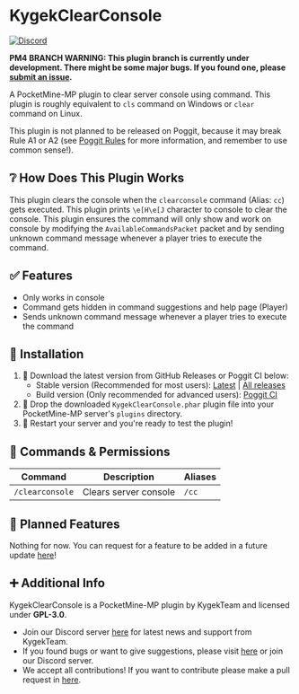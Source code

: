 # KygekClearConsole

[![Discord](https://img.shields.io/discord/735439472992321587.svg?label=&logo=discord&logoColor=ffffff&color=7389D8&labelColor=6A7EC2)](https://discord.gg/CXtqUZv)

**PM4 BRANCH WARNING: This plugin branch is currently under development. There might be some major bugs. If you found one, please [submit an issue](https://github.com/KygekTeam/KygekClearConsole/issues).**

A PocketMine-MP plugin to clear server console using command. This plugin is roughly equivalent to `cls` command on Windows or `clear` command on Linux.

This plugin is not planned to be released on Poggit, because it may break Rule A1 or A2 (see [Poggit Rules](https://poggit.pmmp.io/rules.edit) for more information, and remember to use common sense!).

## ❔ How Does This Plugin Works

This plugin clears the console when the `clearconsole` command (Alias: `cc`) gets executed. This plugin prints `\e[H\e[J` character to console to clear the console. This plugin ensures the command will only show and work on console by modifying the `AvailableCommandsPacket` packet and by sending unknown command message whenever a player tries to execute the command.

## ✅ Features

- Only works in console
- Command gets hidden in command suggestions and help page (Player)
- Sends unknown command message whenever a player tries to execute the command

## 🔧 Installation

1. 🔽 Download the latest version from GitHub Releases or Poggit CI below:
    - Stable version (Recommended for most users): [Latest](https://github.com/KygekTeam/KygekClearConsole/releases/latest) | [All releases](https://github.com/KygekTeam/KygekClearConsole/releases)
    - Build version (Only recommended for advanced users): [Poggit CI](https://poggit.pmmp.io/ci/KygekTeam/KygekClearConsole/~)
2. 📁 Drop the downloaded `KygekClearConsole.phar` plugin file into your PocketMine-MP server's `plugins` directory.
3. 🔄 Restart your server and you're ready to test the plugin!

## 🔐 Commands & Permissions

| Command | Description | Aliases |
| --- | --- | --- |
| `/clearconsole` | Clears server console | `/cc` |

## 🧾 Planned Features

Nothing for now. You can request for a feature to be added in a future update [here](https://github.com/KygekTeam/KygekClearConsole/issues)!

## ➕ Additional Info

KygekClearConsole is a PocketMine-MP plugin by KygekTeam and licensed under **GPL-3.0**.

- Join our Discord server [here](https://discord.gg/CXtqUZv) for latest news and support from KygekTeam.
- If you found bugs or want to give suggestions, please visit [here](https://github.com/KygekTeam/KygekClearConsole/issues) or join our Discord server.
- We accept all contributions! If you want to contribute please make a pull request in [here](https://github.com/KygekTeam/KygekClearConsole/pulls).